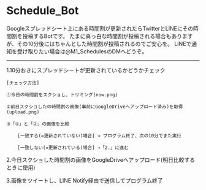 # Schedule_Bot
Googleスプレッドシート上にある時間割が更新されたらTwitterとLINEにその時間割を投稿するBotです。
たまに真っ白な時間割が投稿される場合もありますが、その10分後にはちゃんとした時間割が投稿されるのでご安心を。
LINEで通知を受け取りたい場合は@M1_SchedulesのDMへどうぞ。


--------------------------------------------------------------------------------------

1.10分おきにスプレッドシートが更新されているかどうかチェック

    [チェック方法]
      
	①今日の時間割をスクショし、トリミング(now.png)
	
	②前日スクショしたの時間割の画像(事前にGoogleDriveへアップロード済み)を取得(upload.png)
	
	③「①」と「②」の画像を比較
	
		[一致する(=更新されていない)場合] → プログラム終了、次の10分でまた実行
		
		[一致しない(=更新されている)場合] →「2.」に進む
		

2.今日スクショした時間割の画像をGoogleDriveへアップロード(明日比較するときに使用)



3.画像をツイートし、LINE Notify経由で送信してプログラム終了
